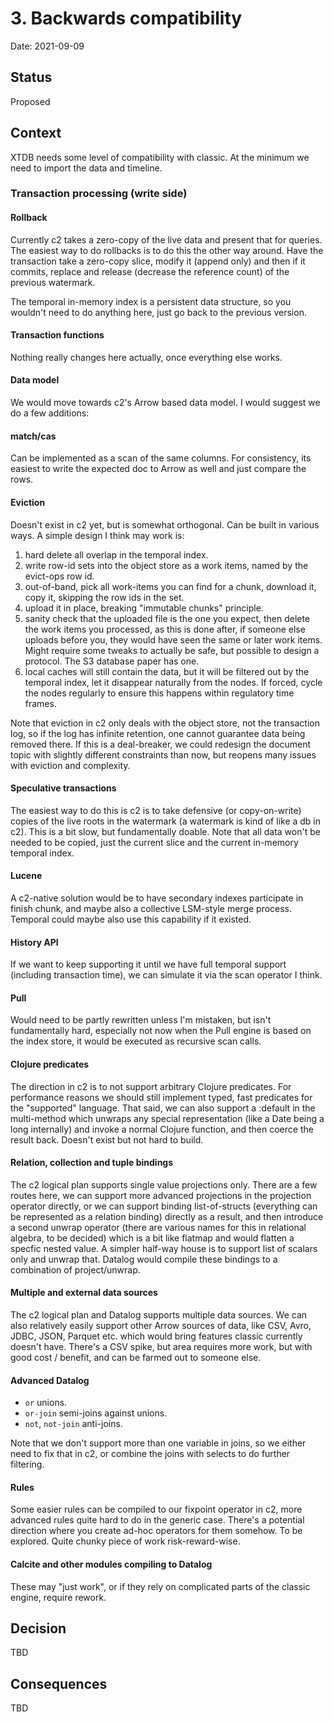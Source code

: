 # 3. Backwards compatibility

Date: 2021-09-09

## Status

Proposed

## Context

XTDB needs some level of compatibility with classic. At the minimum we
need to import the data and timeline.

### Transaction processing (write side)


#### Rollback

Currently c2 takes a zero-copy of the live data and present that for
queries. The easiest way to do rollbacks is to do this the other way
around. Have the transaction take a zero-copy slice, modify it (append
only) and then if it commits, replace and release (decrease the
reference count) of the previous watermark.

The temporal in-memory index is a persistent data structure, so you
wouldn't need to do anything here, just go back to the previous
version.


#### Transaction functions

Nothing really changes here actually, once everything else works.


#### Data model

We would move towards c2's Arrow based data model. I would suggest we
do a few additions:


#### match/cas

Can be implemented as a scan of the same columns. For consistency, its
easiest to write the expected doc to Arrow as well and just compare
the rows.


#### Eviction

Doesn't exist in c2 yet, but is somewhat orthogonal. Can be built in
various ways. A simple design I think may work is:

1. hard delete all overlap in the temporal index.
2. write row-id sets into the object store as a work items, named by
   the evict-ops row id.
3. out-of-band, pick all work-items you can find for a chunk, download
   it, copy it, skipping the row ids in the set.
4. upload it in place, breaking "immutable chunks" principle.
5. sanity check that the uploaded file is the one you expect, then
   delete the work items you processed, as this is done after, if
   someone else uploads before you, they would have seen the same or
   later work items. Might require some tweaks to actually be safe,
   but possible to design a protocol. The S3 database paper has one.
6. local caches will still contain the data, but it will be filtered
   out by the temporal index, let it disappear naturally from the
   nodes. If forced, cycle the nodes regularly to ensure this happens
   within regulatory time frames.

Note that eviction in c2 only deals with the object store, not the
transaction log, so if the log has infinite retention, one cannot
guarantee data being removed there. If this is a deal-breaker, we
could redesign the document topic with slightly different constraints
than now, but reopens many issues with eviction and complexity.


#### Speculative transactions

The easiest way to do this is c2 is to take defensive (or
copy-on-write) copies of the live roots in the watermark (a watermark
is kind of like a db in c2). This is a bit slow, but fundamentally
doable. Note that all data won't be needed to be copied, just the
current slice and the current in-memory temporal index.


#### Lucene

A c2-native solution would be to have secondary indexes
participate in finish chunk, and maybe also a collective LSM-style
merge process. Temporal could maybe also use this capability if it
existed.


#### History API

If we want to keep supporting it until we have full temporal support
(including transaction time), we can simulate it via the scan operator
I think.


#### Pull

Would need to be partly rewritten unless I'm mistaken, but isn't
fundamentally hard, especially not now when the Pull engine is based
on the index store, it would be executed as recursive scan calls.


#### Clojure predicates

The direction in c2 is to not support arbitrary Clojure
predicates. For performance reasons we should still implement typed,
fast predicates for the "supported" language. That said, we can also
support a :default in the multi-method which unwraps any special
representation (like a Date being a long internally) and invoke a
normal Clojure function, and then coerce the result back. Doesn't
exist but not hard to build.


#### Relation, collection and tuple bindings

The c2 logical plan supports single value projections only. There are
a few routes here, we can support more advanced projections in the
projection operator directly, or we can support binding
list-of-structs (everything can be represented as a relation binding)
directly as a result, and then introduce a second unwrap operator
(there are various names for this in relational algebra, to be
decided) which is a bit like flatmap and would flatten a specfic
nested value. A simpler half-way house is to support list of scalars
only and unwrap that. Datalog would compile these bindings to a
combination of project/unwrap.


#### Multiple and external data sources

The c2 logical plan and Datalog supports multiple data sources. We can
also relatively easily support other Arrow sources of data, like CSV,
Avro, JDBC, JSON, Parquet etc. which would bring features classic
currently doesn't have. There's a CSV spike, but area requires more
work, but with good cost / benefit, and can be farmed out to someone
else.


#### Advanced Datalog

- `or` unions.
- `or-join` semi-joins against unions.
- `not`, `not-join` anti-joins.

Note that we don't support more than one variable in joins, so we
either need to fix that in c2, or combine the joins with selects to do
further filtering.


#### Rules

Some easier rules can be compiled to our fixpoint operator in c2, more
advanced rules quite hard to do in the generic case. There's a
potential direction where you create ad-hoc operators for them
somehow. To be explored. Quite chunky piece of work risk-reward-wise.


#### Calcite and other modules compiling to Datalog

These may "just work", or if they rely on complicated parts of the
classic engine, require rework.


## Decision

TBD


## Consequences

TBD
